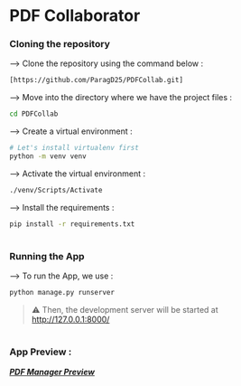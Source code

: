 
# PDF Collaborator
</div>

### Cloning the repository

--> Clone the repository using the command below :
```bash
[https://github.com/ParagD25/PDFCollab.git]

```

--> Move into the directory where we have the project files : 
```bash
cd PDFCollab

```

--> Create a virtual environment :
```bash
# Let's install virtualenv first
python -m venv venv


```

--> Activate the virtual environment :
```bash
./venv/Scripts/Activate

```

--> Install the requirements :
```bash
pip install -r requirements.txt

```

#

### Running the App

--> To run the App, we use :
```bash
python manage.py runserver

```

> ⚠ Then, the development server will be started at http://127.0.0.1:8000/

#

### App Preview :

<b><i><a href="https://drive.google.com/drive/folders/18_54cQZiuRMIXPNlEAdj7yM5JhGgBCX3?usp=sharing">PDF Manager Preview</a></b></i>

